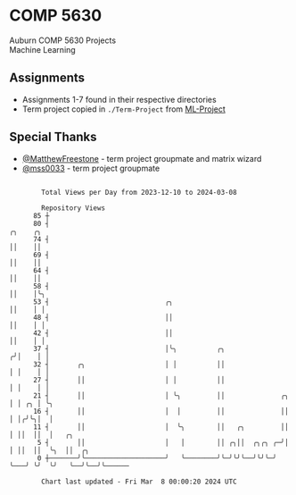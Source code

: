 # COMP 5630
Auburn COMP 5630 Projects  
Machine Learning

## Assignments
- Assignments 1-7 found in their respective directories
- Term project copied in `./Term-Project` from [ML-Project](https://github.com/wumphlett/ML-Project)

## Special Thanks
- [@MatthewFreestone](https://github.com/MatthewFreestone) - term project groupmate and matrix wizard
- [@mss0033](https://github.com/mss0033) - term project groupmate

```

        Total Views per Day from 2023-12-10 to 2024-03-08

        Repository Views
      85 ┼
      80 ┤                                                                ╭╮    ╭╮
      74 ┤                                                                ││    ││
      69 ┤                                                                ││    ││
      64 ┤                                                                ││    ││
      58 ┤                                                                ││    │╰╮
      53 ┤                             ╭╮                                 ││    │ │
      48 ┤                             ││                                 ││    │ │
      42 ┤                             ││                                 ││    │ │
      37 ┤                             │╰╮          ╭╮                   ╭╯│    │ │
      32 ┤       ╭╮                    │ │          ││                   │ │    │ │
      27 ┤       ││                    │ │          ││                   │ │    │ │
      21 ┤       ││                    │ ╰╮         ││              ╭╮   │ │ ╭╮ │ ╰╮
      16 ┤       ││                    │  │         ││              ││   │ │╭╯╰╮│  │
      11 ┤       ││                    │  ╰╮        ││   ╭╮         ││   │ ││  ││  │   ╭╮
       5 ┤       ││                    │   │        ││ ╭╮││  ╭╮╭╮ ╭─╯│   │ ││  ││  ╰╮  ││  ╭╮
       0 ┼───────╯╰────────────────────╯   ╰────────╯╰─╯╰╯╰──╯╰╯╰─╯  ╰───╯ ╰╯  ╰╯   ╰──╯╰──╯╰──────

        Chart last updated - Fri Mar  8 00:00:20 2024 UTC
        
```
